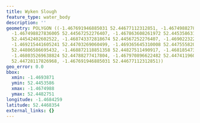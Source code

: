 ```yaml
---
title: Wyken Slough
feature_type: water_body
description: ''
geometry: POLYGON ((-1.467691946885031 52.44677112312851, -1.467498827836005 52.44624798351481,
  -1.467498827836005 52.44567252276407, -1.467863608261972 52.44535863191336, -1.468528796097565
  52.44542402602522, -1.468743372818674 52.44567252276407, -1.469022322556215 52.44626106208123,
  -1.469215441605241 52.44703269060499, -1.469365645310008 52.4475558208994, -1.469387102982182
  52.44806586695432, -1.468872118851358 52.44827511490917, -1.468185473343682 52.44823588099332,
  -1.468035269638824 52.44788277417804, -1.467970896622482 52.4474119606877, -1.467691946885031
  52.44728117826968, -1.467691946885031 52.44677112312851))
geo_error: 0.0
bbox:
  xmin: -1.4693871
  ymin: 52.4453586
  xmax: -1.4674988
  ymax: 52.4482751
longitude: -1.4684259
latitude: 52.4468354
external_links: {}
---
```

